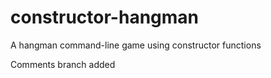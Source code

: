 # constructor-hangman
A hangman command-line game using constructor functions

Comments branch added
